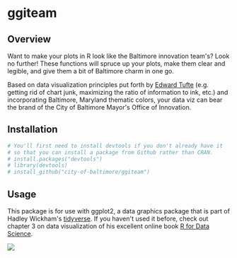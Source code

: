 
ggiteam
=======

Overview
--------

Want to make your plots in R look like the Baltimore innovation team's? Look no further! These functions will spruce up your plots, make them clear and legible, and give them a bit of Baltimore charm in one go.

Based on data visualization principles put forth by [Edward Tufte](https://www.edwardtufte.com/tufte/) (e.g. getting rid of chart junk, maximizing the ratio of information to ink, etc.) and incorporating Baltimore, Maryland thematic colors, your data viz can bear the brand of the City of Baltimore Mayor's Office of Innovation.

Installation
------------

``` r
# You'll first need to install devtools if you don't already have it
# so that you can install a package from Github rather than CRAN.
# install.packages("devtools")
# library(devtools)
# install_github("city-of-baltimore/ggiteam")
```

Usage
-----

This package is for use with ggplot2, a data graphics package that is part of Hadley Wickham's [tidyverse](https://www.tidyverse.org/). If you haven't used it before, check out chapter 3 on data visualization of his excellent online book [R for Data Science](http://r4ds.had.co.nz/data-visualisation.html).

![](README_files/figure-markdown_github/unnamed-chunk-2-1.png)
